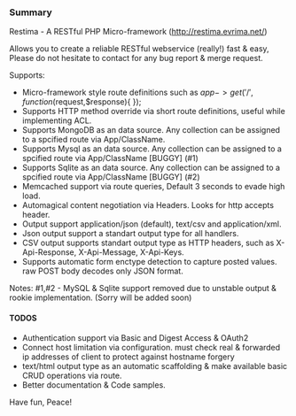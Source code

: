 ### Summary ###
Restima - A RESTful PHP Micro-framework (http://restima.evrima.net/)

Allows you to create a reliable RESTful webservice (really!) fast & easy, Please do not hesitate to contact for any bug report & merge request.

Supports:

* Micro-framework style route definitions such as $app->get('/', function($request,$response){ });
* Supports HTTP method override via short route definitions, useful while implementing ACL.
* Supports MongoDB as an data source. Any collection can be assigned to a spcified route via App/ClassName.
* Supports Mysql as an data source. Any collection can be assigned to a spcified route via App/ClassName  [BUGGY] (#1)
* Supports Sqlite as an data source. Any collection can be assigned to a spcified route via App/ClassName  [BUGGY] (#2)
* Memcached support via route queries, Default 3 seconds to evade high load.
* Automagical content negotiation via Headers. Looks for http accepts header.
* Output support application/json (default), text/csv and application/xml.
* Json output support a standart output type for all handlers.
* CSV output supports standart output type as HTTP headers, such as X-Api-Response, X-Api-Message, X-Api-Keys.
* Supports automatic form enctype detection to capture posted values. raw POST body decodes only JSON format.


Notes: #1,#2 - MySQL & Sqlite support removed due to unstable output & rookie implementation. (Sorry will be added soon)

#### TODOS ####
* Authentication support via Basic and Digest Access & OAuth2
* Connect host limitation via configuration. must check real & forwarded ip addresses of client to protect against hostname forgery
* text/html output type as an automatic scaffolding & make available basic CRUD operations via route.
* Better documentation & Code samples.


Have fun, Peace!
